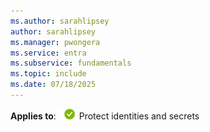 ```yaml
---
ms.author: sarahlipsey
author: sarahlipsey
ms.manager: pwongera
ms.service: entra
ms.subservice: fundamentals
ms.topic: include
ms.date: 07/18/2025
---
```


**Applies to**: ![Green circle with a white check mark symbol.](../media/common/applies-to-yes.png) Protect identities and secrets